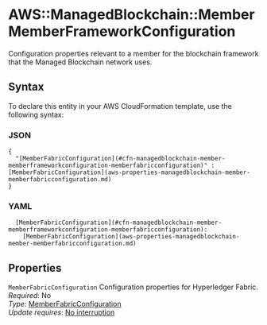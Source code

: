 # AWS::ManagedBlockchain::Member MemberFrameworkConfiguration<a name="aws-properties-managedblockchain-member-memberframeworkconfiguration"></a>

Configuration properties relevant to a member for the blockchain framework that the Managed Blockchain network uses\.

## Syntax<a name="aws-properties-managedblockchain-member-memberframeworkconfiguration-syntax"></a>

To declare this entity in your AWS CloudFormation template, use the following syntax:

### JSON<a name="aws-properties-managedblockchain-member-memberframeworkconfiguration-syntax.json"></a>

```
{
  "[MemberFabricConfiguration](#cfn-managedblockchain-member-memberframeworkconfiguration-memberfabricconfiguration)" : [MemberFabricConfiguration](aws-properties-managedblockchain-member-memberfabricconfiguration.md)
}
```

### YAML<a name="aws-properties-managedblockchain-member-memberframeworkconfiguration-syntax.yaml"></a>

```
  [MemberFabricConfiguration](#cfn-managedblockchain-member-memberframeworkconfiguration-memberfabricconfiguration): 
    [MemberFabricConfiguration](aws-properties-managedblockchain-member-memberfabricconfiguration.md)
```

## Properties<a name="aws-properties-managedblockchain-member-memberframeworkconfiguration-properties"></a>

`MemberFabricConfiguration`  <a name="cfn-managedblockchain-member-memberframeworkconfiguration-memberfabricconfiguration"></a>
Configuration properties for Hyperledger Fabric\.  
*Required*: No  
*Type*: [MemberFabricConfiguration](aws-properties-managedblockchain-member-memberfabricconfiguration.md)  
*Update requires*: [No interruption](https://docs.aws.amazon.com/AWSCloudFormation/latest/UserGuide/using-cfn-updating-stacks-update-behaviors.html#update-no-interrupt)
